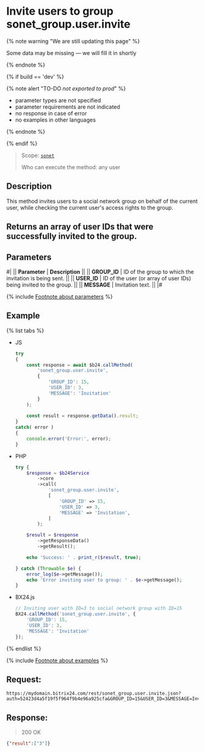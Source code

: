 # Invite users to group sonet_group.user.invite

{% note warning "We are still updating this page" %}

Some data may be missing — we will fill it in shortly

{% endnote %}

{% if build == 'dev' %}

{% note alert "TO-DO _not exported to prod_" %}

- parameter types are not specified
- parameter requirements are not indicated
- no response in case of error
- no examples in other languages

{% endnote %}

{% endif %}

> Scope: [`sonet`](../../scopes/permissions.md)
>
> Who can execute the method: any user

## Description

This method invites users to a social network group on behalf of the current user, while checking the current user's access rights to the group.

## Returns an array of user IDs that were successfully invited to the group.

## Parameters

#|
|| **Parameter** | **Description** ||
|| **GROUP_ID** | ID of the group to which the invitation is being sent. ||
|| **USER_ID** | ID of the user (or array of user IDs) being invited to the group. ||
|| **MESSAGE** | Invitation text. ||
|#

{% include [Footnote about parameters](../../../_includes/required.md) %}

## Example

{% list tabs %}

- JS


    ```js
    try
    {
    	const response = await $b24.callMethod(
    		'sonet_group.user.invite',
    		{
    			'GROUP_ID': 15,
    			'USER_ID': 3,
    			'MESSAGE': 'Invitation'
    		}
    	);
    	
    	const result = response.getData().result;
    }
    catch( error )
    {
    	console.error('Error:', error);
    }
    ```

- PHP


    ```php
    try {
        $response = $b24Service
            ->core
            ->call(
                'sonet_group.user.invite',
                [
                    'GROUP_ID' => 15,
                    'USER_ID' => 3,
                    'MESSAGE' => 'Invitation',
                ]
            );
    
        $result = $response
            ->getResponseData()
            ->getResult();
    
        echo 'Success: ' . print_r($result, true);
    
    } catch (Throwable $e) {
        error_log($e->getMessage());
        echo 'Error inviting user to group: ' . $e->getMessage();
    }
    ```

- BX24.js

    ```js
    // Inviting user with ID=3 to social network group with ID=15
    BX24.callMethod('sonet_group.user.invite', {
        'GROUP_ID': 15,
        'USER_ID': 3,
        'MESSAGE': 'Invitation'
    });
    ```

{% endlist %}


{% include [Footnote about examples](../../../_includes/examples.md) %}


## Request:

```
https://mydomain.bitrix24.com/rest/sonet_group.user.invite.json?auth=52423d4a5f19f5f964f9b4e96a925cfa&GROUP_ID=15&USER_ID=3&MESSAGE=Invitation
```

## Response:

>200 OK

```json
{"result":["3"]}
```